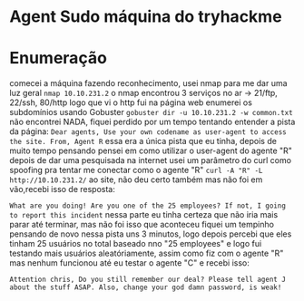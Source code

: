 # Agent Sudo máquina do tryhackme

# Enumeração
comecei a máquina fazendo reconhecimento, usei nmap para me dar uma luz geral ```nmap 10.10.231.2```
o nmap encontrou 3 serviços no ar -> 21/ftp, 22/ssh, 80/http logo que vi o http fui na página web 
enumerei os subdomínios usando Gobuster ```gobuster dir -u 10.10.231.2 -w common.txt```
não encontrei NADA, fiquei perdido por um tempo tentando entender a pista da página: ```Dear agents,
Use your own codename as user-agent to access the site. From, Agent R```
essa era a única pista que eu tinha, depois de muito tempo pensando pensei em como utilizar o user-agent
do agente "R" depois de dar uma pesquisada na internet usei um parâmetro do curl como spoofing pra tentar
me conectar como o agente "R" ```curl -A "R" -L http://10.10.231.2/``` ao site, não deu certo também mas não foi em vão,recebi isso de resposta: 

```What are you doing! Are you one of the 25 employees? If not, I going to report this incident```
nessa parte eu tinha certeza que não iria mais parar até terminar, mas não foi isso que aconteceu
fiquei um tempinho pensando de novo nessa pista uns 3 minutos, logo depois percebi que eles tinham 25 usuários no total baseado nno "25 employees"
e logo fui testando mais usuários aleatóriamente, assim como fiz com o agente "R" mas nenhum funcionou até eu testar o agente "C" e recebi isso:

```Attention chris, Do you still remember our deal? Please tell agent J about the stuff ASAP. Also, change your god damn password, is weak!```
